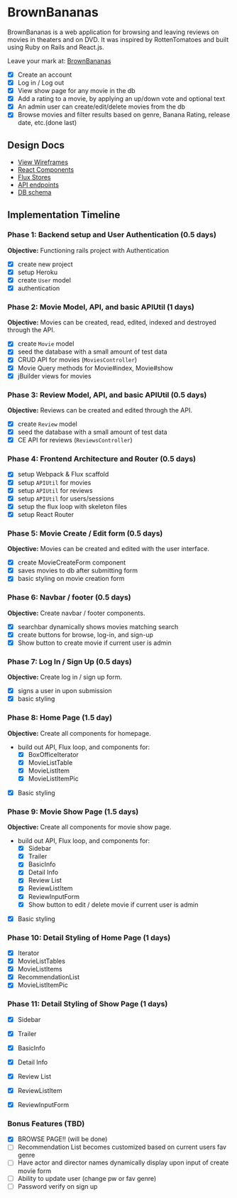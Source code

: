 # BrownBananas

BrownBananas is a web application for browsing and leaving reviews on movies in theaters and on DVD.
It was inspired by RottenTomatoes and built using Ruby on Rails and React.js.

Leave your mark at: [BrownBananas][heroku]

[heroku]: http://www.brownbananas.win/


- [x] Create an account
- [x] Log in / Log out
- [x] View show page for any movie in the db
- [x] Add a rating to a movie, by applying an up/down vote and optional text
- [x] An admin user can create/edit/delete movies from the db
- [x] Browse movies and filter results based on genre, Banana Rating, release date, etc.(done last)

## Design Docs
* [View Wireframes][views]
* [React Components][components]
* [Flux Stores][stores]
* [API endpoints][api-endpoints]
* [DB schema][schema]

[views]: ./docs/views.md
[components]: ./docs/components.md
[stores]: ./docs/stores.md
[api-endpoints]: ./docs/api-endpoints.md
[schema]: ./docs/schema.md

## Implementation Timeline


### Phase 1: Backend setup and User Authentication (0.5 days)

**Objective:** Functioning rails project with Authentication

- [x] create new project
- [x] setup Heroku
- [x] create `User` model
- [x] authentication

### Phase 2: Movie Model, API, and basic APIUtil (1 days)

**Objective:** Movies can be created, read, edited, indexed and destroyed through
the API.

- [x] create `Movie` model
- [x] seed the database with a small amount of test data
- [x] CRUD API for movies (`MoviesController`)
- [x] Movie Query methods for Movie#index, Movie#show
- [x] jBuilder views for movies

### Phase 3: Review Model, API, and basic APIUtil (0.5 days)

**Objective:** Reviews can be created and edited through the API.

- [x] create `Review` model
- [x] seed the database with a small amount of test data
- [x] CE API for reviews (`ReviewsController`)

### Phase 4: Frontend Architecture and Router (0.5 days)

- [x] setup Webpack & Flux scaffold
- [x] setup `APIUtil` for movies
- [x] setup `APIUtil` for reviews
- [x] setup `APIUtil` for users/sessions
- [x] setup the flux loop with skeleton files
- [x] setup React Router

### Phase 5: Movie Create / Edit form (0.5 days)

**Objective:** Movies can be created and edited with the user interface.

- [x] create MovieCreateForm component
- [x] saves movies to db after submitting form
- [x] basic styling on movie creation form

### Phase 6: Navbar / footer (0.5 days)

**Objective:** Create navbar / footer components.

- [x] searchbar dynamically shows movies matching search
- [x] create buttons for browse, log-in, and sign-up
- [x] Show button to create movie if current user is admin

### Phase 7: Log In / Sign Up (0.5 days)

**Objective:** Create log in / sign up form.

- [x] signs a user in upon submission
- [x] basic styling

### Phase 8: Home Page (1.5 day)

**Objective:** Create all components for homepage.

- build out API, Flux loop, and components for:
  - [x] BoxOfficeIterator
  - [x] MovieListTable
  - [x] MovieListItem
  - [x] MovieListItemPic
- [x] Basic styling

### Phase 9: Movie Show Page (1.5 days)

**Objective:** Create all components for movie show page.

- build out API, Flux loop, and components for:
  - [x] Sidebar
  - [x] Trailer
  - [x] BasicInfo
  - [x] Detail Info
  - [x] Review List
  - [x] ReviewListItem
  - [x] ReviewInputForm
  - [x] Show button to edit / delete movie if current user is admin
- [x] Basic styling

### Phase 10: Detail Styling of Home Page (1 days)

- [x] Iterator
- [x] MovieListTables
- [x] MovieListItems
- [x] RecommendationList
- [x] MovieListItemPic

### Phase 11: Detail Styling of Show Page (1 days)

- [x] Sidebar
- [x] Trailer
- [x] BasicInfo
- [x] Detail Info
- [x] Review List
- [x] ReviewListItem
- [x] ReviewInputForm


### Bonus Features (TBD)
- [x] BROWSE PAGE!! (will be done)
- [ ] Recommendation List becomes customized based on current users fav genre
- [ ] Have actor and director names dynamically display upon input of create movie form
- [ ] Ability to update user (change pw or fav genre)
- [ ] Password verify on sign up

